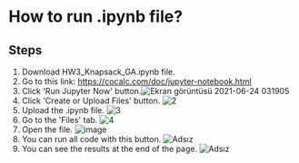 # How to run .ipynb file?
## Steps
1. Download HW3_Knapsack_GA.ipynb file.
2. Go to this link: https://cocalc.com/doc/jupyter-notebook.html
3. Click 'Run Jupyter Now' button.![Ekran görüntüsü 2021-06-24 031905](https://user-images.githubusercontent.com/55746620/123184075-97fea700-d49b-11eb-8939-011b84d28828.png)
4. Click 'Create or Upload Files' button. ![2](https://user-images.githubusercontent.com/55746620/123184259-fdeb2e80-d49b-11eb-9816-71bb3240f882.png)
5. Upload the .ipynb file. ![3](https://user-images.githubusercontent.com/55746620/123184500-7e119400-d49c-11eb-919b-7ce37a229bc9.png)
6. Go to the 'Files' tab. ![4](https://user-images.githubusercontent.com/55746620/123184770-06903480-d49d-11eb-8e44-c817cb82132b.png)
7. Open the file. ![image](https://user-images.githubusercontent.com/55746620/127163094-947f8c0a-4fdb-432e-ae82-1ea343a16295.png)
8. You can run all code with this button. ![Adsız](https://user-images.githubusercontent.com/55746620/125197830-e5cf2980-e267-11eb-8aea-2f32eed4f86b.png)
9. You can see the results at the end of the page. ![Adsız](https://user-images.githubusercontent.com/55746620/125197876-229b2080-e268-11eb-935b-684dcaccdeb0.png)
